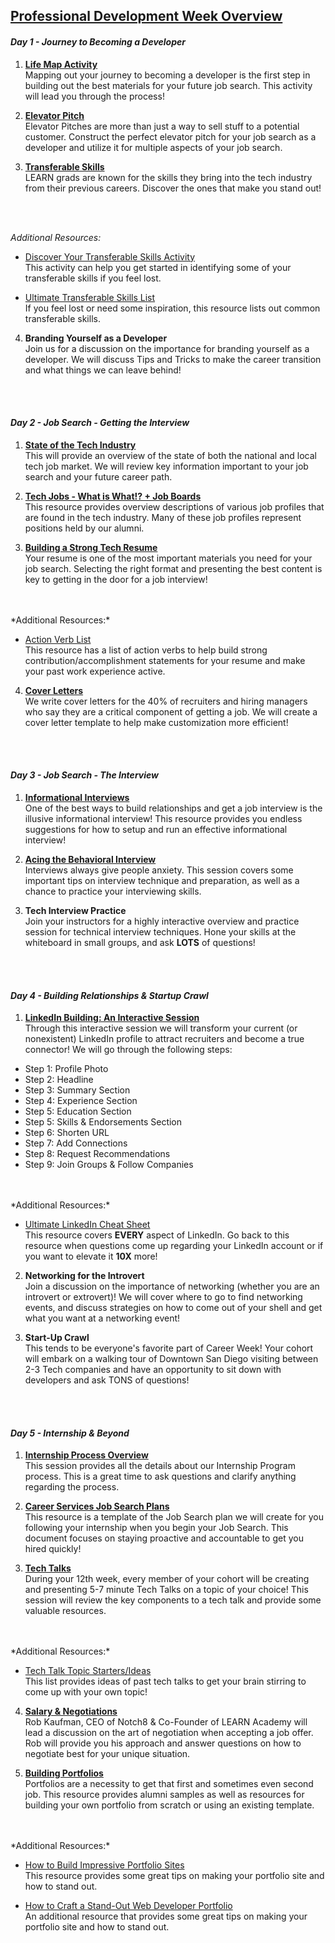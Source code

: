 ## [Professional Development Week Overview](https://drive.google.com/open?id=13ZS79jFXyVHE93G1gZJ7pv5jN8K13C9N)

#### *Day 1 - Journey to Becoming a Developer*

1) **[Life Map Activity](https://drive.google.com/open?id=175BDHQzYsfgAQT9HdbpOqKqite4uxSgO)**
<br/> Mapping out your journey to becoming a developer is the first step in building out the best materials for your future job search. This activity will lead you through the process!

2) **[Elevator Pitch](https://drive.google.com/open?id=1V9ydM5txLihrgkaE5fMJqxw0B-3Jr-h4)**
<br/> Elevator Pitches are more than just a way to sell stuff to a potential customer. Construct the perfect elevator pitch for your job search as a developer and utilize it for multiple aspects of your job search.

3) **[Transferable Skills](https://drive.google.com/open?id=1wZtc7kTPesLIuMAGl6zY00kD6UA2iKXi)**
<br/> LEARN grads are known for the skills they bring into the tech industry from their previous careers. Discover the ones that make you stand out!
<br/>
<br/>

*Additional Resources:*

* [Discover Your Transferable Skills Activity](https://drive.google.com/open?id=1yON0yMhiDcIvnNs2lZI8QZY5xK6nSv0F)
<br/> This activity can help you get started in identifying some of your transferable skills if you feel lost.

* [Ultimate Transferable Skills List](https://drive.google.com/open?id=1NeVt1Nw-5eTbhhKulOEr32l3endVEh7B)
<br/> If you feel lost or need some inspiration, this resource lists out common transferable skills.

4) **Branding Yourself as a Developer**
<br/>Join us for a discussion on the importance for branding yourself as a developer. We will discuss Tips and Tricks to make the career transition and what things we can leave behind!
<br/>
<br/>

#### *Day 2 - Job Search - Getting the Interview*
1) **[State of the Tech Industry](https://drive.google.com/open?id=1rNhKX01bcPEnUSB7XS2_CkbDsJNwcz-B)**
<br/> This will provide an overview of the state of both the national and local tech job market. We will review key information important to your job search and your future career path.

2) **[Tech Jobs - What is What!? + Job Boards](https://drive.google.com/open?id=1uGZks1kpjeVG87hDJia7GoSa-9wNdrtB)**
<br/> This resource provides overview descriptions of various job profiles that are found in the tech industry. Many of these job profiles represent positions held by our alumni.

3) **[Building a Strong Tech Resume](https://drive.google.com/open?id=1HAIQqUgZOIQ02iPCUiV-fZoexnRRW1yr)**
<br/> Your resume is one of the most important materials you need for your job search. Selecting the right format and presenting the best content is key to getting in the door for a job interview!
<br/>
<br/>
*Additional Resources:*

* [Action Verb List](https://drive.google.com/open?id=1N1zm-Vb0M8FFsJQ1apwENz-USB8XvP5_)
<br/> This resource has a list of action verbs to help build strong contribution/accomplishment statements for your resume and make your past work experience active.

4) **[Cover Letters](https://drive.google.com/open?id=1IHYxJ3hMmlGnVCcQ0QP-L73KVRhtZW91)**
<br/> We write cover letters for the 40% of recruiters and hiring managers who say they are a critical component of getting a job. We will create a cover letter template to help make customization more efficient!
<br/>
<br/>

#### *Day 3 - Job Search - The Interview*
1) **[Informational Interviews](https://drive.google.com/open?id=1mikguCHciBpMEU9E3wlCJZawMtWDlHhZ)**
<br/> One of the best ways to build relationships and get a job interview is the illusive informational interview! This resource provides you endless suggestions for how to setup and run an effective informational interview!

2) **[Acing the Behavioral Interview](https://drive.google.com/open?id=1mVewQ6J58iRQrbJjJJcOVL4iMkArDbSm)**
<br/> Interviews always give people anxiety. This session covers some important tips on interview technique and preparation, as well as a chance to practice your interviewing skills.

3) **Tech Interview Practice**
<br/> Join your instructors for a highly interactive overview and practice session for technical interview techniques. Hone your skills at the whiteboard in small groups, and ask **LOTS** of questions!
<br/>
<br/>

#### *Day 4 - Building Relationships & Startup Crawl*
1) **[LinkedIn Building: An Interactive Session](https://drive.google.com/open?id=1j6sTUl2zvKX9mGM-yXbF7Da3IZzwwoy2)**
<br/> Through this interactive session we will transform your current (or nonexistent) LinkedIn profile to attract recruiters and become a true connector! We will go through the following steps:
* Step 1: Profile Photo
* Step 2: Headline
* Step 3: Summary Section
* Step 4: Experience Section
* Step 5: Education Section
* Step 5: Skills & Endorsements Section
* Step 6: Shorten URL
* Step 7: Add Connections
* Step 8: Request Recommendations
* Step 9: Join Groups & Follow Companies
<br/>
<br/>
*Additional Resources:*

  * [Ultimate LinkedIn Cheat Sheet](https://drive.google.com/open?id=17YLL5QTPp9p9iD1GVcfAYX2AaMcIK8PV)
<br/> This resource covers **EVERY** aspect of LinkedIn. Go back to this resource when questions come up regarding your LinkedIn account or if you want to elevate it **10X** more!

2) **Networking for the Introvert**
<br/> Join a discussion on the importance of networking (whether you are an introvert or extrovert)! We will cover where to go to find networking events, and discuss strategies on how to come out of your shell and get what you want at a networking event!

3) **Start-Up Crawl**
<br/> This tends to be everyone's favorite part of Career Week! Your cohort will embark on a walking tour of Downtown San Diego visiting between 2-3 Tech companies and have an  opportunity to sit down with developers and ask TONS of questions!
<br/>
<br/>

#### *Day 5 - Internship & Beyond*  
1) **[Internship Process Overview](https://drive.google.com/open?id=1H5qTGmaznqHbGthwJqTqH8CCVHGzUN8J)**
<br/> This session provides all the details about our Internship Program process. This is a great time to ask questions and clarify anything regarding the process.  

2) **[Career Services Job Search Plans](https://drive.google.com/open?id=1weD6q6v1JFgJetAHmlCXWZ-1ZG9SVs0s)**
<br/> This resource is a template of the Job Search plan we will create for you following your internship when you begin your Job Search. This document focuses on staying proactive and accountable to get you hired quickly!

3) **[Tech Talks](https://drive.google.com/open?id=1HFAnbkmOLGQ7_KkFdlBMYsDYWdCl57uP)**
<br/> During your 12th week, every member of your cohort will be creating and presenting 5-7 minute Tech Talks on a topic of your choice! This session will review the key components to a tech talk and provide some valuable resources.
<br/>
<br/> *Additional Resources:*

* [Tech Talk Topic Starters/Ideas](https://drive.google.com/open?id=1avA3-pbCBTVRiRY0ZU-8QtXTmutZJ0Vy)
<br/> This list provides ideas of past tech talks to get your brain stirring to come up with your own topic!

4) **[Salary & Negotiations](https://drive.google.com/open?id=1eUd77hi0rfs87RH7ByjqEaQ5TB_IxxiW)**
<br/> Rob Kaufman, CEO of Notch8 & Co-Founder of LEARN Academy will lead a discussion on the art of negotiation when accepting a job offer. Rob will provide you his approach and answer questions on how to negotiate best for your unique situation.

5) **[Building Portfolios](https://drive.google.com/open?id=1DQwAdn45yVuZReyBb_rmqEHjGrbzkKzOahpoJsMPmAM)**
<br/> Portfolios are a necessity to get that first and sometimes even second job. This resource provides alumni samples as well as resources for building your own portfolio from scratch or using an existing template.
<br/>
<br/> *Additional Resources:*

* [How to Build Impressive Portfolio Sites](https://drive.google.com/open?id=18FU90DvbomBfPAEXvBRYwsvtUdcXycu3I5QAH68PSE8)
<br/> This resource provides some great tips on making your portfolio site and how to stand out.

* [How to Craft a Stand-Out Web Developer Portfolio](https://drive.google.com/open?id=17CHRN8MV48KpLqXedSX5WXMyBIhX3EPVMv2X8saBVwg)
<br/> An additional resource that provides some great tips on making your portfolio site and how to stand out.
